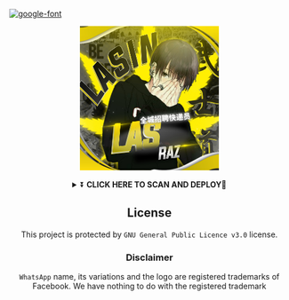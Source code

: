 <a href="https://bit.ly/3koZRGY"><img src="https://fontmeme.com/temporary/7c18935ea6b445e115fd5f861cf30ac1.png" alt="google-font" border="0"></a>
<div align="center">
        <img src="20210922_194300.jpg" alt="jpg" width="250" height="260"/>
</p>
<details>
        <summary>⏬ <b>CLICK HERE TO SCAN AND DEPLOY🤗</b></summary>

    
<div align="center">

## [![Typing SVG](https://readme-typing-svg.herokuapp.com?font=Lemon+milk&color=F70000&lines=Welcome+to+Lasraz+WA+Bot+repo;Created+by+Las+Raz;This+is+the+Best++Bgm+bot;With+more+features)](https://bit.ly/2VM4lxF)

 </a>
</p>
<div align="center">
 <p align="center">
<a href="#"><img title="LASINKAITHAVALAPPIL" src="https://img.shields.io/badge/LASINAHAMED-red?colorA=%23ff0000&colorB=%23017e40&style=for-the-badge"></a>
</p>
  <p align="center">
<a href="https://github.com/lasinkaithavalappil"><img title="Author" src="https://img.shields.io/badge/Author-lasinkaithavalappil/Lasraz?color=blue&style=for-the-badge&logo=whatsapp"></a>
</p>
</div>
<p align="center">
Project created by <a href="https://github.com/lasinkaithavalappil">lasinkaithavalappil</a> to make it public
    <br>
       | © |
        Reserved |
    <br> 
</p>

----

<h3 align="center">Contact Me:</h3>
<p align="center">
<a href="https://instagram.com/ameer_.su_hail?utm_medium=copy_link" target="blank"><img align="center" src="https://cdn.jsdelivr.net/npm/simple-icons@3.0.1/icons/instagram.svg" alt="kyrie.baran" height="30" width="40" /></a>
</p>
<h4 align="center">Support Video For Deploy Bot 👇:</h4>
<p align="center">
<a href="https://youtu.be/_D4ZYuUSXjs" target="blank"><img align="center" src="https://upload.wikimedia.org/wikipedia/commons/thumb/e/e1/Logo_of_YouTube_%282015-2017%29.svg/1200px-Logo_of_YouTube_%282015-2017%29.svg.png" height="45" width="90" /></a>
</p>
  

<p align="center">

<p>&nbsp;<img align="center" src="https://github-readme-stats.vercel.app/api?username=lasinkaithavalappil&show_icons=true&theme=dark&locale=en" alt="lasinkaithavalappil" /></p>

<p><img align="center" src="https://github-readme-streak-stats.herokuapp.com/?user=lasinkaithavalappil&theme=dark" alt="lasinkaithavalappil" /></p>
</p>


##
  


    

  
</p>

## 
  


    

  
</p>
    
## Setup
<div align="center">

  ### Simple Method
  
[![Run on Repl.it](https://www.linkpicture.com/q/Untitled-3_10.jpg)](https://replit.com/@phaticusthiccy/WhatsAsena-QR)

[![Deploy](https://www.linkpicture.com/q/heroku.jpg)](https://heroku.com/deploy?template=https://github.com/lasinkaithavalappil/Lasraz.git)
     </div>
<br>
<br >
 
<div align="center">

 [![Run on Repl.it](https://github.com/Platane/snk/raw/output/github-contribution-grid-snake.svg)](https://bit.ly/2XqQKMU)
 
 <div align="left">
  
  If Repl.it not working Try Termux for Qr scanning.Just Copy this Link Below in Termux
```bash <(curl -L https://t.ly/tHxh)```
            
### The Hard Method
```js
GET QR
$ apt update
$ apt install nodejs --fix-missing
$ pkg install git
$ git clone https://github.com/lasinkaithavalappil/Lasraz
$ cd Lasraz
$ chmod +x *
$ npm install @adiwajshing/baileys
$ npm install chalk
$ node qr.js
```
      
```js
SETUP
$ git clone https://github.com/lasinkaithavalappil/Lasraz
$ cd Lasraz
$ chmod +x *
$ npm i
$ node qr.js
   // scan the qr using whatsapp web on your phone
$ node bot.js
```


### ⚠️ Warning! 
```
Due to Whatsapp bot; Your WhatsApp account may be banned.
This is an open source project, you are responsible for everything you do. 
Absolutely, Lasraz executives do not accept responsibility.
By establishing the Lasraz, you are deemed to have accepted these responsibilities.
```

## Developers
  <div align="center">
    
  [![lasinkaithavalappil](https://github.com/lasinkaithavalappil.png?size=100)](https://github.com/lasinkaithavalappil) |  [![Hisham-Muhammed](https://github.com/Hisham-Muhammed.png?size=100)](https://github.com/Hisham-Muhammed) | [![saidalisaid2](https://github.com/saidalisaid2.png?size=100)](https://github.com/saidalisaid2) | [![Souravkl11](https://github.com/souravkl11.png?size=100)](https://github.com/souravkl11) 
----|----|----|----
[Lasin Kaithavalappil](https://github.com/lasinkaithavalappil) | [Hisham-Muhammed](https://github.com/Hisham-Muhammed) | [saidalisaid2](https://github.com/saidalisaid2) | [Souravkl11](https://github.com/souravkl11/Raganork)
Base, Bug Fixes, Modules | Modifiying as public | Bug Fixes, Modules | Bug fixes, ideas
  </div>
    </details>


## License
This project is protected by `GNU General Public Licence v3.0` license.

### Disclaimer
`WhatsApp` name, its variations and the logo are registered trademarks of Facebook. We have nothing to do with the registered trademark
